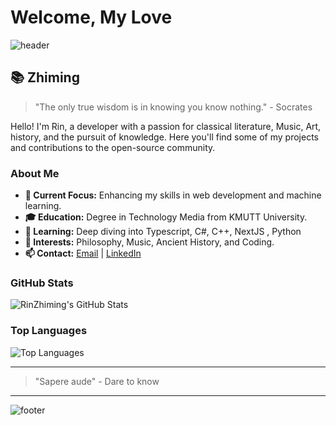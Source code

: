 # Welcome, My Love

![header](https://i.pinimg.com/1200x/5a/cf/9c/5acf9c7c99e20edcca6723881c0bc5e4.jpg)

## 📚 Zhiming

> "The only true wisdom is in knowing you know nothing." - Socrates

Hello! I'm Rin, a developer with a passion for classical literature, Music, Art, history, and the pursuit of knowledge. Here you'll find some of my projects and contributions to the open-source community.

### About Me

- **🔭 Current Focus:** Enhancing my skills in web development and machine learning.
- **🎓 Education:** Degree in Technology Media from KMUTT University.
- **🌱 Learning:** Deep diving into Typescript, C#, C++, NextJS , Python
- **📜 Interests:** Philosophy, Music, Ancient History, and Coding.
- **📫 Contact:** [Email](mailto:me.jaratpong@gmail.com) | [LinkedIn]((https://www.linkedin.com/in/jaratpongme/))

### GitHub Stats

![RinZhiming's GitHub Stats](https://github-readme-stats.vercel.app/api?username=RinZhiming&show_icons=true&hide=contribs,prs&theme=dark)

### Top Languages

![Top Languages](https://github-readme-stats.vercel.app/api/top-langs/?username=RinZhiming&layout=compact&theme=dark)

---

> "Sapere aude" - Dare to know

---

![footer](https://i.pinimg.com/1200x/6f/9b/66/6f9b66e642c396a04acf1d6fd0d3920e.jpg)
